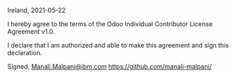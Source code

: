 Ireland, 2021-05-22

I hereby agree to the terms of the Odoo Individual Contributor License
Agreement v1.0.

I declare that I am authorized and able to make this agreement and sign this
declaration.

Signed,
Manali.Malpani@ibm.com https://github.com/manali-malpani/
